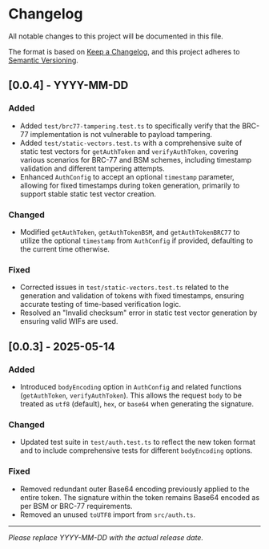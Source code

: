 # Changelog

All notable changes to this project will be documented in this file.

The format is based on [Keep a Changelog](https://keepachangelog.com/en/1.0.0/),
and this project adheres to [Semantic Versioning](https://semver.org/spec/v2.0.0.html).

## [0.0.4] - YYYY-MM-DD

### Added
- Added `test/brc77-tampering.test.ts` to specifically verify that the BRC-77 implementation is not vulnerable to payload tampering.
- Added `test/static-vectors.test.ts` with a comprehensive suite of static test vectors for `getAuthToken` and `verifyAuthToken`, covering various scenarios for BRC-77 and BSM schemes, including timestamp validation and different tampering attempts.
- Enhanced `AuthConfig` to accept an optional `timestamp` parameter, allowing for fixed timestamps during token generation, primarily to support stable static test vector creation.

### Changed
- Modified `getAuthToken`, `getAuthTokenBSM`, and `getAuthTokenBRC77` to utilize the optional `timestamp` from `AuthConfig` if provided, defaulting to the current time otherwise.

### Fixed
- Corrected issues in `test/static-vectors.test.ts` related to the generation and validation of tokens with fixed timestamps, ensuring accurate testing of time-based verification logic.
- Resolved an "Invalid checksum" error in static test vector generation by ensuring valid WIFs are used.

## [0.0.3] - 2025-05-14

### Added
-   Introduced `bodyEncoding` option in `AuthConfig` and related functions (`getAuthToken`, `verifyAuthToken`). This allows the request `body` to be treated as `utf8` (default), `hex`, or `base64` when generating the signature.

### Changed
-   Updated test suite in `test/auth.test.ts` to reflect the new token format and to include comprehensive tests for different `bodyEncoding` options.

### Fixed
-   Removed redundant outer Base64 encoding previously applied to the entire token. The signature within the token remains Base64 encoded as per BSM or BRC-77 requirements.
-   Removed an unused `toUTF8` import from `src/auth.ts`.

---
_Please replace YYYY-MM-DD with the actual release date._ 